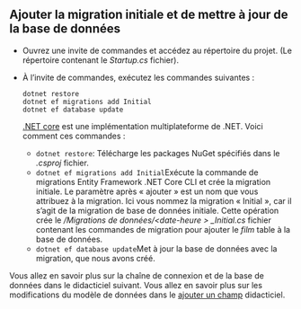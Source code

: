 ## <a name="add-initial-migration-and-update-the-database"></a>Ajouter la migration initiale et de mettre à jour de la base de données

* Ouvrez une invite de commandes et accédez au répertoire du projet. (Le répertoire contenant le *Startup.cs* fichier).

* À l’invite de commandes, exécutez les commandes suivantes :

  ```console
  dotnet restore
  dotnet ef migrations add Initial
  dotnet ef database update
  ```
  
  [.NET core](http://go.microsoft.com/fwlink/?LinkID=517853) est une implémentation multiplateforme de .NET. Voici comment ces commandes :

  * `dotnet restore`: Télécharge les packages NuGet spécifiés dans le *.csproj* fichier.
  * `dotnet ef migrations add Initial`Exécute la commande de migrations Entity Framework .NET Core CLI et crée la migration initiale. Le paramètre après « ajouter » est un nom que vous attribuez à la migration. Ici vous nommez la migration « Initial », car il s’agit de la migration de base de données initiale. Cette opération crée le */Migrations de données/\<date-heure > _Initial.cs* fichier contenant les commandes de migration pour ajouter le *film* table à la base de données.
  * `dotnet ef database update`Met à jour la base de données avec la migration, que nous avons créé.

Vous allez en savoir plus sur la chaîne de connexion et de la base de données dans le didacticiel suivant. Vous allez en savoir plus sur les modifications du modèle de données dans le [ajouter un champ](xref:tutorials/first-mvc-app/new-field) didacticiel.